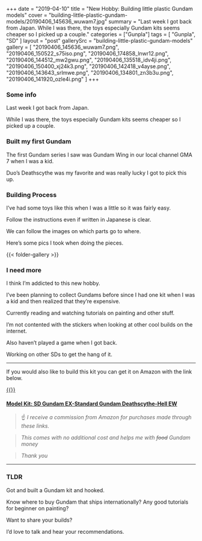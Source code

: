 +++
date = "2019-04-10"
title = "New Hobby: Building little plastic Gundam models"
cover = "building-little-plastic-gundam-models/20190406_145636_wuwam7.jpg"
summary = "Last week I got back from Japan. While I was there, the toys especially Gundam kits seems cheaper so I picked up a couple."
categories = ["Gunpla"]
tags = [
  "Gunpla",
  "SD"
]
layout = "post"
gallerySrc = "building-little-plastic-gundam-models" 
gallery = [
  "20190406_145636_wuwam7.png",
  "20190406_150522_s75iso.png",
  "20190406_174858_lnwr12.png",
  "20190406_144512_mw2gwu.png",
  "20190406_135518_idv4ji.png",
  "20190406_150400_xj24k3.png",
  "20190406_142418_v4ayse.png",
  "20190406_143643_srlmwe.png",
  "20190406_134801_zn3b3u.png",
  "20190406_141920_ozle4i.png"
]
+++

### Some info

Last week I got back from Japan.

While I was there, the toys especially Gundam kits seems cheaper so I picked up a couple.

### Built my first Gundam

The first Gundam series I saw was Gundam Wing in our local channel GMA 7 when I was a kid.

Duo’s Deathscythe was my favorite and was really lucky I got to pick this up.

### Building Process

I’ve had some toys like this when I was a little so it was fairly easy.

Follow the instructions even if written in Japanese is clear.

We can follow the images on which parts go to where.

Here’s some pics I took when doing the pieces.

{{< folder-gallery >}}

### I need more

I think I’m addicted to this new hobby.

I’ve been planning to collect Gundams before since I had one kit when I was a kid and then realized that they’re expensive.

Currently reading and watching tutorials on painting and other stuff.

I’m not contented with the stickers when looking at other cool builds on the internet.

Also haven’t played a game when I got back.

Working on other SDs to get the hang of it.

---

If you would also like to build this kit you can get it on Amazon with the link below.

[{{<smallImage src="gimp-sd-deathscythe-ew/20190406_134725_isgzrg.jpg">}}](https://amzn.to/2Wrz2qq)

#### [Model Kit: SD Gundam EX-Standard Gundam Deathscythe-Hell EW](https://amzn.to/2Wrz2qq)

>:point_up: *I receive a commission from Amazon for purchases made through these links.*

>*This comes with no additional cost and helps me with ~~food~~ Gundam money*

>*Thank you*

---

### TLDR

Got and built a Gundam kit and hooked.

Know where to buy Gundam that ships internationally? Any good tutorials for beginner on painting?

Want to share your builds?

I’d love to talk and hear your recommendations.
